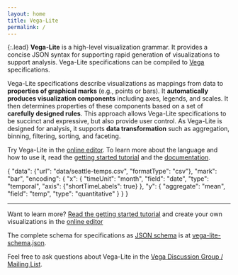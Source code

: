 ```yaml
---
layout: home
title: Vega-Lite
permalink: /
---
```


{:.lead}
**Vega-Lite** is a high-level visualization grammar.  It provides a concise JSON syntax for supporting rapid generation of visualizations to support analysis.  Vega-Lite specifications can be compiled to [Vega](http://vega.github.io/vega) specifications.

Vega-Lite specifications describe visualizations as mappings from data to **properties of graphical marks** (e.g., points or bars).  It **automatically produces visualization components** including axes, legends, and scales. It then determines properties of these components based on a set of **carefully designed rules**.  This approach allows Vega-Lite specifications to be succinct and expressive, but also provide user control.  As Vega-Lite is designed for analysis, it supports **data transformation** such as aggregation, binning, filtering, sorting, and faceting.

Try Vega-Lite in the [online editor](https://vega.github.io/vega-editor/?mode=vega-lite). To learn more about the language and how to use it, read the [getting started tutorial]({{site.baseurl}}/tutorials/getting_started.html) and the [documentation]({{site.baseurl}}/docs/).

<div class="vl-example">
{
  "data": {"url": "data/seattle-temps.csv", "formatType": "csv"},
  "mark": "bar",
  "encoding": {
    "x": {
      "timeUnit": "month",
      "field": "date",
      "type": "temporal",
      "axis": {"shortTimeLabels": true}
    },
    "y": {
      "aggregate": "mean",
      "field": "temp",
      "type": "quantitative"
    }
  }
}
</div>


---


Want to learn more? [Read the getting started tutorial]({{site.baseurl}}/tutorials/getting_started.html) and create your own visualizations in the [online editor](https://vega.github.io/vega-editor/?mode=vega-lite)

The complete schema for specifications as [JSON schema](http://json-schema.org/) is at [vega-lite-schema.json](https://vega.github.io/vega-lite/vega-lite-schema.json).

Feel free to ask questions about Vega-Lite in the [Vega Discussion Group / Mailing List](https://groups.google.com/forum/?fromgroups#!forum/vega-js).
